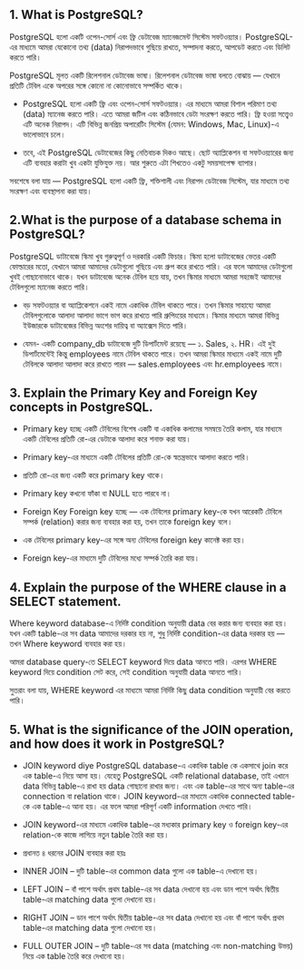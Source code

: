 ## 1. What is PostgreSQL?
PostgreSQL হলো একটি ওপেন-সোর্স এবং ফ্রি ডেটাবেজ ম্যানেজমেন্ট সিস্টেম সফটওয়্যার। PostgreSQL-এর মাধ্যমে আমরা যেকোনো তথ্য (data) নিরাপদভাবে গুছিয়ে রাখতে, সম্পাদনা করতে, আপডেট করতে এবং ডিলিট করতে পারি।

PostgreSQL মূলত একটি রিলেশনাল ডেটাবেজ ভাষা। রিলেশনাল ডেটাবেজ ভাষা বলতে বোঝায় — যেখানে প্রতিটি টেবিল একে অপরের সঙ্গে কোনো না কোনোভাবে সম্পর্কিত থাকে।

*  PostgreSQL হলো একটি ফ্রি এবং ওপেন-সোর্স সফটওয়্যার। এর মাধ্যমে আমরা বিশাল পরিমাণ তথ্য (data) ম্যানেজ করতে পারি। এতে আমরা জটিল এবং কঠিনভাবে ডেটা সংরক্ষণ করতে পারি। ফ্রি হওয়া সত্ত্বেও এটি অনেক নিরাপদ। এটি বিভিন্ন জনপ্রিয় অপারেটিং সিস্টেম (যেমন: Windows, Mac, Linux)-এ ভালোভাবে চলে।

*  তবে, এই PostgreSQL ডেটাবেজের কিছু নেতিবাচক দিকও আছে। ছোট অ্যাপ্লিকেশন বা সফটওয়্যারের জন্য এটি ব্যবহার করাটা খুব একটা যুক্তিযুক্ত নয়। আর শুরুতে এটা শিখতেও একটু সময়সাপেক্ষ ব্যাপার।

সবশেষে বলা যায় — PostgreSQL হলো একটি ফ্রি, শক্তিশালী এবং নিরাপদ ডেটাবেজ সিস্টেম, যার মাধ্যমে তথ্য সংরক্ষণ এবং ব্যবস্থাপনা করা যায়।


## 2.What is the purpose of a database schema in PostgreSQL?
PostgreSQL ডাটাবেজে স্কিমা খুব গুরুত্বপূর্ণ ও দরকারি একটি ফিচার। স্কিমা হলো ডাটাবেজের ভেতর একটি ফোল্ডারের মতো, যেখানে আমরা আমাদের ডেটাগুলো গুছিয়ে এবং গ্রুপ করে রাখতে পারি। এর ফলে আমাদের ডেটাগুলো খুবই গোছানোভাবে থাকে। যখন ডাটাবেজে অনেক টেবিল হয়ে যায়, তখন স্কিমার মাধ্যমে আমরা সহজেই আমাদের টেবিলগুলো ম্যানেজ করতে পারি।

* বড় সফটওয়্যার বা অ্যাপ্লিকেশনে একই নামে একাধিক টেবিল থাকতে পারে। তখন স্কিমার সাহায্যে আমরা টেবিলগুলোকে আলাদা আলাদা ভাগে ভাগ করে রাখতে পারি গ্রুপিংয়ের মাধ্যমে। স্কিমার মাধ্যমে আমরা বিভিন্ন ইউজারকে ডাটাবেজের বিভিন্ন অংশের দায়িত্ব বা অ্যাক্সেস দিতে পারি।

* যেমন- একটি company_db ডাটাবেজে দুটি ডিপার্টমেন্ট রয়েছে — ১. Sales, ২. HR। এই দুই ডিপার্টমেন্টেই কিন্তু employees নামে টেবিল থাকতে পারে। তখন আমরা স্কিমার মাধ্যমে একই নামে দুটি টেবিলকে আলাদা আলাদা করে রাখতে পারব — sales.employees এবং hr.employees নামে।


## 3. Explain the Primary Key and Foreign Key concepts in PostgreSQL.
* Primary key হচ্ছে একটি টেবিলের বিশেষ একটি বা একাধিক কলামের সমন্বয়ে তৈরি কলাম, যার মাধ্যমে একটি টেবিলের প্রতিটি রো-এর ডেটাকে আলাদা করে শনাক্ত করা যায়।

- Primary key-এর মাধ্যমে একটি টেবিলের প্রতিটি রো-কে স্বতন্ত্রভাবে আলাদা করতে পারি।

- প্রতিটি রো-এর জন্য একটি করে primary key থাকে।

- Primary key কখনো ফাঁকা বা NULL হতে পারবে না।

* Foreign Key
Foreign key হচ্ছে — এক টেবিলের primary key-কে যখন আরেকটি টেবিলে সম্পর্ক (relation) করার জন্য ব্যবহার করা হয়, তখন তাকে foreign key বলে।

- এক টেবিলের primary key-এর সঙ্গে অন্য টেবিলের foreign key কানেক্ট করা হয়।

- Foreign key-এর মাধ্যমে দুটি টেবিলের মধ্যে সম্পর্ক তৈরি করা যায়।



## 4. Explain the purpose of the WHERE clause in a SELECT statement.

Where keyword database-এ নির্দিষ্ট condition অনুযায়ী data বের করার জন্য ব্যবহার করা হয়। যখন একটি table-এর সব data আমাদের দরকার হয় না, শুধু নির্দিষ্ট condition-এর data দরকার হয় — তখন Where keyword ব্যবহার করা হয়।

আমরা database query-তে SELECT keyword দিয়ে data আনতে পারি। এরপর WHERE keyword দিয়ে condition সেট করে, সেই condition অনুযায়ী data আনতে পারি।

সুতরাং বলা যায়, WHERE keyword এর মাধ্যমে আমরা নির্দিষ্ট কিছু data condition অনুযায়ী বের করতে পারি।



## 5. What is the significance of the JOIN operation, and how does it work in PostgreSQL?
*  JOIN keyword diye PostgreSQL database-এ একাধিক table কে একসাথে join করে এক table-এ নিয়ে আসা হয়।
যেহেতু PostgreSQL একটি relational database, তাই এখানে data বিভিন্ন table-এ রাখা হয় data গোছানো রাখার জন্য। এবং এক table-এর সাথে অন্য table-এর connection বা relation থাকে। JOIN keyword-এর মাধ্যমে একাধিক connected table-কে এক table-এ আনা হয়। এর ফলে আমরা পরিপূর্ণ একটি information দেখতে পারি।

* JOIN keyword-এর মাধ্যমে একাধিক table-এর মধ্যকার primary key ও foreign key-এর relation-কে কাজে লাগিয়ে নতুন table তৈরি করা হয়।

* প্রধানত ৪ ধরনের JOIN ব্যবহার করা হয়ঃ

- INNER JOIN – দুটি table-এর common data গুলো এক table-এ দেখানো হয়।

- LEFT JOIN – বাঁ পাশে অর্থাৎ প্রথম table-এর সব data দেখানো হয় এবং ডান পাশে অর্থাৎ দ্বিতীয় table-এর matching data গুলো দেখানো হয়।

- RIGHT JOIN – ডান পাশে অর্থাৎ দ্বিতীয় table-এর সব data দেখানো হয় এবং বাঁ পাশে অর্থাৎ প্রথম table-এর matching data গুলো দেখানো হয়।

- FULL OUTER JOIN – দুটি table-এর সব data (matching এবং non-matching উভয়) নিয়ে এক table তৈরি করে দেখানো হয়।